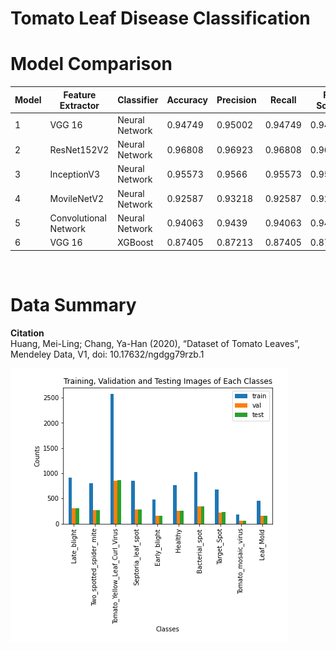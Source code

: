 # Tomato Leaf Disease Classification

# Model Comparison

| Model | Feature Extractor     | Classifier     | Accuracy | Precision | Recall  | F1 Score |
|-------|-----------------------|----------------|----------|-----------|---------|----------|
|   1   | VGG 16                | Neural Network | 0.94749  | 0.95002   | 0.94749 | 0.94749  |
|   2   | ResNet152V2           | Neural Network | 0.96808  | 0.96923   | 0.96808 | 0.96808  |
|   3   | InceptionV3           | Neural Network | 0.95573  | 0.9566    | 0.95573 | 0.95573  |
|   4   | MovileNetV2           | Neural Network | 0.92587  | 0.93218   | 0.92587 | 0.92587  |
|   5   | Convolutional Network | Neural Network | 0.94063  | 0.9439    | 0.94063 | 0.94063  |
|   6   | VGG 16                | XGBoost        | 0.87405  | 0.87213   | 0.87405 | 0.87405  |

<br />

# Data Summary

**Citation**
<br />
Huang, Mei-Ling; Chang, Ya-Han (2020), “Dataset of Tomato Leaves”, Mendeley Data,
V1, doi: 10.17632/ngdgg79rzb.1

![Dataset Histogram](images/data/hist.png)
